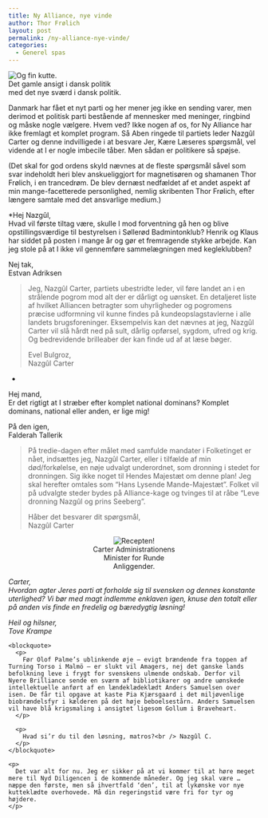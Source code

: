 ```yaml
---
title: Ny Alliance, nye vinde
author: Thor Frølich
layout: post
permalink: /ny-alliance-nye-vinde/
categories:
  - Generel spas
---
```

<div class="bitImage bitRight" style="width: 228px">
  <img src="http://www.abekat.net/wp-content/images/nazgulcarter_01.jpg" alt="Og fin kutte." /><br /> Det gamle ansigt i dansk politik med det nye sværd i dansk politik.
</div>

Danmark har fået et nyt parti og her mener jeg ikke en sending varer, men derimod et politisk parti bestående af mennesker med meninger, ringbind og måske nogle vælgere. Hvem ved? Ikke nogen af os, for Ny Alliance har ikke fremlagt et komplet program. Så Aben ringede til partiets leder Nazgûl Carter og denne indvilligede i at besvare Jer, Kære Læseres spørgsmål, vel vidende at I er nogle imbecile tåber. Men sådan er politikere så spøjse.

(Det skal for god ordens skyld nævnes at de fleste spørgsmål såvel som svar indeholdt heri blev anskueliggjort for magnetisøren og shamanen Thor Frølich, i en trancedrøm. De blev dernæst nedfældet af et andet aspekt af min mange-facetterede personlighed, nemlig skribenten Thor Frølich, efter længere samtale med det ansvarlige medium.)

*Hej Nazgûl,  
Hvad vil første tiltag være, skulle I mod forventning gå hen og blive opstillingsværdige til bestyrelsen i Søllerød Badmintonklub? Henrik og Klaus har siddet på posten i mange år og gør et fremragende stykke arbejde. Kan jeg stole på at I ikke vil gennemføre sammelægningen med kegleklubben?</p> 
Nej tak,  
Estvan Adriksen  
</em>

> Jeg, Nazgûl Carter, partiets ubestridte leder, vil føre landet an i en strålende pogrom mod alt der er dårligt og uønsket. En detaljeret liste af hvilket Alliancen betragter som uhyrligheder og pogromens præcise udformning vil kunne findes på kundeopslagstavlerne i alle landets brugsforeninger. Eksempelvis kan det nævnes at jeg, Nazgûl Carter vil slå hårdt ned på sult, dårlig opførsel, sygdom, ufred og krig. Og bedrevidende brilleaber der kan finde ud af at læse bøger.
> 
> Evel Bulgroz,  
> Nazgûl Carter 

*  
Hej mand,  
Er det rigtigt at I stræber efter komplet national dominans? Komplet dominans, national eller anden, er lige mig!</p> 
På den igen,  
Falderah Tallerik  
</em>

> På tredie-dagen efter målet med samfulde mandater i Folketinget er nået, indsættes jeg, Nazgûl Carter, eller i tilfælde af min død/forkølelse, en nøje udvalgt underordnet, som dronning i stedet for dronningen. Sig ikke noget til Hendes Majestæt om denne plan! Jeg skal herefter omtales som “Hans Lysende Mande-Majestæt”. Folket vil på udvalgte steder bydes på Alliance-kage og tvinges til at råbe “Leve dronning Nazgûl og prins Seeberg”.
> 
> Håber det besvarer dit spørgsmål,  
> Nazgûl Carter 

<center>
  <div class="bitImage bitCenter" style="width: 205px">
    <img src="http://www.abekat.net/wp-content/images/sepp.jpg" alt="Recepten!" /><br /> Carter Administrationens Minister for Runde Anliggender.
  </div>
  
  <p>
    </center>
  </p>
  
  <p>
    <em>Carter,<br /> Hvordan agter Jeres parti at forholde sig til svensken og dennes konstante uterlighed? Vi bør med magt indlemme enklaven igen, knuse den totalt eller på anden vis finde en fredelig og bæredygtig løsning!</p> <p>
      Heil og hilsner,<br /> Tove Krampe<br /> </em>
    </p>
    
    <blockquote>
      <p>
        Før Olof Palme’s ublinkende øje – evigt brændende fra toppen af Turning Torso i Malmö – er slukt vil Amagers, nej det ganske lands befolkning leve i frygt for svenskens ulmende ondskab. Derfor vil Nyere Brilliance sende en sværm af bibliotikarer og andre uønskede intellektuelle anført af en lændeklædeklædt Anders Samuelsen over isen. De får til opgave at kaste Pia Kjærsgaard i det miljøvenlige biobrændelsfyr i kælderen på det høje beboelsestårn. Anders Samuelsen vil have blå krigsmaling i ansigtet ligesom Gollum i Braveheart.
      </p>
      
      <p>
        Hvad si’r du til den løsning, matros?<br /> Nazgûl C.
      </p>
    </blockquote>
    
    <p>
      Det var alt for nu. Jeg er sikker på at vi kommer til at høre meget mere til Nyd Diligencen i de kommende måneder. Og jeg skal være … næppe den første, men så ihvertfald ‘den’, til at lykønske vor nye kutteklædte overhovede. Må din regeringstid være fri for tyr og højdere.
    </p>